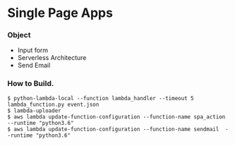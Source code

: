 # Single Page Apps


### Object
- Input form
- Serverless Architecture
- Send Email



### How to Build.

```
$ python-lambda-local --function lambda_handler --timeout 5 lambda_function.py event.json  
$ lambda-uploader
$ aws lambda update-function-configuration --function-name spa_action  --runtime "python3.6"
$ aws lambda update-function-configuration --function-name sendmail  --runtime "python3.6"
```